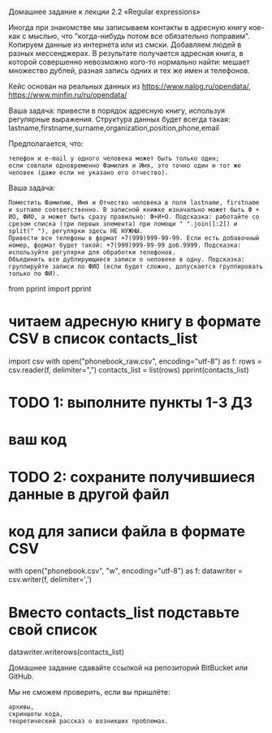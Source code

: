 Домашнее задание к лекции 2.2 «Regular expressions»

Иногда при знакомстве мы записываем контакты в адресную книгу кое-как с мыслью, что "когда-нибудь потом все обязательно поправим". Копируем данные из интернета или из смски. Добавляем людей в разных мессенджерах. В результате получается адресная книга, в которой совершенно невозможно кого-то нормально найти: мешает множество дублей, разная запись одних и тех же имен и телефонов.

Кейс основан на реальных данных из https://www.nalog.ru/opendata/, https://www.minfin.ru/ru/opendata/

Ваша задача: привести в порядок адресную книгу, используя регулярные выражения.
Структура данных будет всегда такая:
lastname,firstname,surname,organization,position,phone,email

Предполагается, что:

    телефон и e-mail у одного человека может быть только один;
    если совпали одновременно Фамилия и Имя, это точно один и тот же человек (даже если не указано его отчество).

Ваша задача:

    Поместить Фамилию, Имя и Отчество человека в поля lastname, firstname и surname соответственно. В записной книжке изначально может быть Ф + ИО, ФИО, а может быть сразу правильно: Ф+И+О. Подсказка: работайте со срезом списка (три первых элемента) при помощи " ".join([:2]) и split(" "), регулярки здесь НЕ НУЖНЫ.
    Привести все телефоны в формат +7(999)999-99-99. Если есть добавочный номер, формат будет такой: +7(999)999-99-99 доб.9999. Подсказка: используйте регулярки для обработки телефонов.
    Объединить все дублирующиеся записи о человеке в одну. Подсказка: группируйте записи по ФИО (если будет сложно, допускается группировать только по ФИ).

from pprint import pprint
# читаем адресную книгу в формате CSV в список contacts_list
import csv
with open("phonebook_raw.csv", encoding="utf-8") as f:
  rows = csv.reader(f, delimiter=",")
  contacts_list = list(rows)
pprint(contacts_list)

# TODO 1: выполните пункты 1-3 ДЗ
# ваш код

# TODO 2: сохраните получившиеся данные в другой файл
# код для записи файла в формате CSV
with open("phonebook.csv", "w", encoding="utf-8") as f:
  datawriter = csv.writer(f, delimiter=',')
  # Вместо contacts_list подставьте свой список
  datawriter.writerows(contacts_list)

Домашнее задание сдавайте ссылкой на репозиторий BitBucket или GitHub.

Мы не сможем проверить, если вы пришлёте:

    архивы,
    скриншоты кода,
    теоретический рассказ о возникших проблемах.
